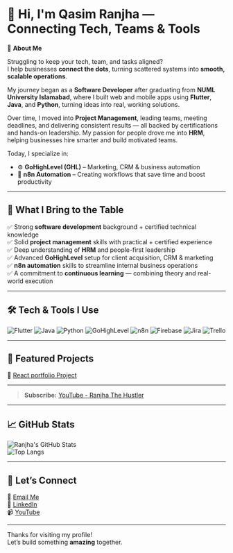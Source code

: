 # 👋 Hi, I'm Qasim Ranjha — Connecting Tech, Teams & Tools

💼 **About Me**

Struggling to keep your tech, team, and tasks aligned?  
I help businesses **connect the dots**, turning scattered systems into **smooth, scalable operations**.

My journey began as a **Software Developer** after graduating from **NUML University Islamabad**, where I built web and mobile apps using **Flutter**, **Java**, and **Python**, turning ideas into real, working solutions.

Over time, I moved into **Project Management**, leading teams, meeting deadlines, and delivering consistent results — all backed by certifications and hands-on leadership. My passion for people drove me into **HRM**, helping businesses hire smarter and build motivated teams.

Today, I specialize in:
- ⚙️ **GoHighLevel (GHL)** – Marketing, CRM & business automation
- 🔁 **n8n Automation** – Creating workflows that save time and boost productivity

---

## 🌟 What I Bring to the Table

✅ Strong **software development** background + certified technical knowledge  
✅ Solid **project management** skills with practical + certified experience  
✅ Deep understanding of **HRM** and people-first leadership  
✅ Advanced **GoHighLevel** setup for client acquisition, CRM & marketing  
✅ **n8n automation** skills to streamline internal business operations  
✅ A commitment to **continuous learning** — combining theory and real-world execution

---

## 🛠️ Tech & Tools I Use

![Flutter](https://img.shields.io/badge/Flutter-02569B?style=flat&logo=flutter&logoColor=white)
![Java](https://img.shields.io/badge/Java-ED8B00?style=flat&logo=java&logoColor=white)
![Python](https://img.shields.io/badge/Python-3776AB?style=flat&logo=python&logoColor=white)
![GoHighLevel](https://img.shields.io/badge/GoHighLevel-00c56b?style=flat&logo=data:image/svg+xml;base64,...custom)
![n8n](https://img.shields.io/badge/n8n-EA580C?style=flat&logo=n8n&logoColor=white)
![Firebase](https://img.shields.io/badge/Firebase-FFCA28?style=flat&logo=firebase&logoColor=black)
![Jira](https://img.shields.io/badge/Jira-0052CC?style=flat&logo=jira&logoColor=white)
![Trello](https://img.shields.io/badge/Trello-0079BF?style=flat&logo=trello&logoColor=white)

---

## 📂 Featured Projects

🔹 [React portfolio Project](https://github.com/muhammadQasimRanjha786/QasimAutomationExpert)  


---


> **Subscribe:** [YouTube - Ranjha The Hustler](https://www.youtube.com/@RanjhaTheHustler)

---

## 📈 GitHub Stats

![Ranjha's GitHub Stats](https://github-readme-stats.vercel.app/api?username=yourusername&show_icons=true&theme=radical)  
![Top Langs](https://github-readme-stats.vercel.app/api/top-langs/?username=yourusername&layout=compact&theme=radical)

---

## 🤝 Let’s Connect

📧 [Email Me](mailto:m.qasim.ranjha786@gmail.com)  
🔗 [LinkedIn](https://www.linkedin.com/in/muhammad-qasim-15b6a0213/)  
📹 [YouTube](https://youtube.com/@RanjhaTheHustler)

---

Thanks for visiting my profile!  
Let’s build something **amazing** together.
